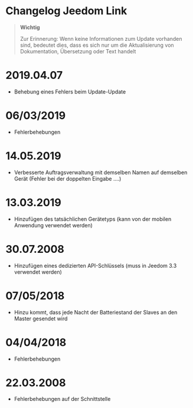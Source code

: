 # Changelog Jeedom Link

>**Wichtig**
>
>Zur Erinnerung: Wenn keine Informationen zum Update vorhanden sind, bedeutet dies, dass es sich nur um die Aktualisierung von Dokumentation, Übersetzung oder Text handelt

# 2019.04.07

- Behebung eines Fehlers beim Update-Update

# 06/03/2019

- Fehlerbehebungen

# 14.05.2019

- Verbesserte Auftragsverwaltung mit demselben Namen auf demselben Gerät (Fehler bei der doppelten Eingabe ....)

# 13.03.2019

- Hinzufügen des tatsächlichen Gerätetyps (kann von der mobilen Anwendung verwendet werden)

# 30.07.2008

- Hinzufügen eines dedizierten API-Schlüssels (muss in Jeedom 3.3 verwendet werden)

# 07/05/2018

- Hinzu kommt, dass jede Nacht der Batteriestand der Slaves an den Master gesendet wird

# 04/04/2018

- Fehlerbehebungen

# 22.03.2008

- Fehlerbehebungen auf der Schnittstelle
